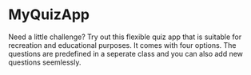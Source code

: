 # MyQuizApp
Need a little challenge? Try out this flexible quiz app that is suitable for recreation and educational purposes. 
It comes with four options. The questions are predefined in a seperate class and you can also add new questions seemlessly.
